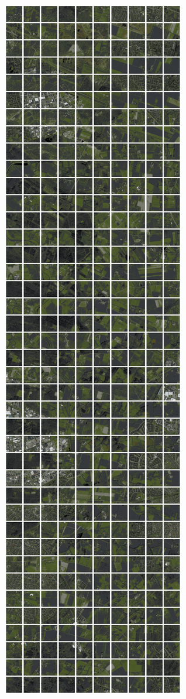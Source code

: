 <html>
<div>
<img src="https://github.com/HakkaTjakka/NL_TILE_MAP/blob/main/18/640/-1046/r.6400.-10460.png" height="44" width="44">
<img src="https://github.com/HakkaTjakka/NL_TILE_MAP/blob/main/18/640/-1046/r.6401.-10460.png" height="44" width="44">
<img src="https://github.com/HakkaTjakka/NL_TILE_MAP/blob/main/18/640/-1046/r.6402.-10460.png" height="44" width="44">
<img src="https://github.com/HakkaTjakka/NL_TILE_MAP/blob/main/18/640/-1046/r.6403.-10460.png" height="44" width="44">
<img src="https://github.com/HakkaTjakka/NL_TILE_MAP/blob/main/18/640/-1046/r.6404.-10460.png" height="44" width="44">
<img src="https://github.com/HakkaTjakka/NL_TILE_MAP/blob/main/18/640/-1046/r.6405.-10460.png" height="44" width="44">
<img src="https://github.com/HakkaTjakka/NL_TILE_MAP/blob/main/18/640/-1046/r.6406.-10460.png" height="44" width="44">
<img src="https://github.com/HakkaTjakka/NL_TILE_MAP/blob/main/18/640/-1046/r.6407.-10460.png" height="44" width="44">
<img src="https://github.com/HakkaTjakka/NL_TILE_MAP/blob/main/18/640/-1046/r.6408.-10460.png" height="44" width="44">
<img src="https://github.com/HakkaTjakka/NL_TILE_MAP/blob/main/18/640/-1046/r.6409.-10460.png" height="44" width="44">
<img src="https://github.com/HakkaTjakka/NL_TILE_MAP/blob/main/18/641/-1046/r.6410.-10460.png" height="44" width="44">
<img src="https://github.com/HakkaTjakka/NL_TILE_MAP/blob/main/18/641/-1046/r.6411.-10460.png" height="44" width="44">
<img src="https://github.com/HakkaTjakka/NL_TILE_MAP/blob/main/18/641/-1046/r.6412.-10460.png" height="44" width="44">
<img src="https://github.com/HakkaTjakka/NL_TILE_MAP/blob/main/18/641/-1046/r.6413.-10460.png" height="44" width="44">
<img src="https://github.com/HakkaTjakka/NL_TILE_MAP/blob/main/18/641/-1046/r.6414.-10460.png" height="44" width="44">
<img src="https://github.com/HakkaTjakka/NL_TILE_MAP/blob/main/18/641/-1046/r.6415.-10460.png" height="44" width="44">
<img src="https://github.com/HakkaTjakka/NL_TILE_MAP/blob/main/18/641/-1046/r.6416.-10460.png" height="44" width="44">
<img src="https://github.com/HakkaTjakka/NL_TILE_MAP/blob/main/18/641/-1046/r.6417.-10460.png" height="44" width="44">
<img src="https://github.com/HakkaTjakka/NL_TILE_MAP/blob/main/18/641/-1046/r.6418.-10460.png" height="44" width="44">
<img src="https://github.com/HakkaTjakka/NL_TILE_MAP/blob/main/18/641/-1046/r.6419.-10460.png" height="44" width="44">
<br>
<img src="https://github.com/HakkaTjakka/NL_TILE_MAP/blob/main/18/640/-1046/r.6400.-10459.png" height="44" width="44">
<img src="https://github.com/HakkaTjakka/NL_TILE_MAP/blob/main/18/640/-1046/r.6401.-10459.png" height="44" width="44">
<img src="https://github.com/HakkaTjakka/NL_TILE_MAP/blob/main/18/640/-1046/r.6402.-10459.png" height="44" width="44">
<img src="https://github.com/HakkaTjakka/NL_TILE_MAP/blob/main/18/640/-1046/r.6403.-10459.png" height="44" width="44">
<img src="https://github.com/HakkaTjakka/NL_TILE_MAP/blob/main/18/640/-1046/r.6404.-10459.png" height="44" width="44">
<img src="https://github.com/HakkaTjakka/NL_TILE_MAP/blob/main/18/640/-1046/r.6405.-10459.png" height="44" width="44">
<img src="https://github.com/HakkaTjakka/NL_TILE_MAP/blob/main/18/640/-1046/r.6406.-10459.png" height="44" width="44">
<img src="https://github.com/HakkaTjakka/NL_TILE_MAP/blob/main/18/640/-1046/r.6407.-10459.png" height="44" width="44">
<img src="https://github.com/HakkaTjakka/NL_TILE_MAP/blob/main/18/640/-1046/r.6408.-10459.png" height="44" width="44">
<img src="https://github.com/HakkaTjakka/NL_TILE_MAP/blob/main/18/640/-1046/r.6409.-10459.png" height="44" width="44">
<img src="https://github.com/HakkaTjakka/NL_TILE_MAP/blob/main/18/641/-1046/r.6410.-10459.png" height="44" width="44">
<img src="https://github.com/HakkaTjakka/NL_TILE_MAP/blob/main/18/641/-1046/r.6411.-10459.png" height="44" width="44">
<img src="https://github.com/HakkaTjakka/NL_TILE_MAP/blob/main/18/641/-1046/r.6412.-10459.png" height="44" width="44">
<img src="https://github.com/HakkaTjakka/NL_TILE_MAP/blob/main/18/641/-1046/r.6413.-10459.png" height="44" width="44">
<img src="https://github.com/HakkaTjakka/NL_TILE_MAP/blob/main/18/641/-1046/r.6414.-10459.png" height="44" width="44">
<img src="https://github.com/HakkaTjakka/NL_TILE_MAP/blob/main/18/641/-1046/r.6415.-10459.png" height="44" width="44">
<img src="https://github.com/HakkaTjakka/NL_TILE_MAP/blob/main/18/641/-1046/r.6416.-10459.png" height="44" width="44">
<img src="https://github.com/HakkaTjakka/NL_TILE_MAP/blob/main/18/641/-1046/r.6417.-10459.png" height="44" width="44">
<img src="https://github.com/HakkaTjakka/NL_TILE_MAP/blob/main/18/641/-1046/r.6418.-10459.png" height="44" width="44">
<img src="https://github.com/HakkaTjakka/NL_TILE_MAP/blob/main/18/641/-1046/r.6419.-10459.png" height="44" width="44">
<br>
<img src="https://github.com/HakkaTjakka/NL_TILE_MAP/blob/main/18/640/-1046/r.6400.-10458.png" height="44" width="44">
<img src="https://github.com/HakkaTjakka/NL_TILE_MAP/blob/main/18/640/-1046/r.6401.-10458.png" height="44" width="44">
<img src="https://github.com/HakkaTjakka/NL_TILE_MAP/blob/main/18/640/-1046/r.6402.-10458.png" height="44" width="44">
<img src="https://github.com/HakkaTjakka/NL_TILE_MAP/blob/main/18/640/-1046/r.6403.-10458.png" height="44" width="44">
<img src="https://github.com/HakkaTjakka/NL_TILE_MAP/blob/main/18/640/-1046/r.6404.-10458.png" height="44" width="44">
<img src="https://github.com/HakkaTjakka/NL_TILE_MAP/blob/main/18/640/-1046/r.6405.-10458.png" height="44" width="44">
<img src="https://github.com/HakkaTjakka/NL_TILE_MAP/blob/main/18/640/-1046/r.6406.-10458.png" height="44" width="44">
<img src="https://github.com/HakkaTjakka/NL_TILE_MAP/blob/main/18/640/-1046/r.6407.-10458.png" height="44" width="44">
<img src="https://github.com/HakkaTjakka/NL_TILE_MAP/blob/main/18/640/-1046/r.6408.-10458.png" height="44" width="44">
<img src="https://github.com/HakkaTjakka/NL_TILE_MAP/blob/main/18/640/-1046/r.6409.-10458.png" height="44" width="44">
<img src="https://github.com/HakkaTjakka/NL_TILE_MAP/blob/main/18/641/-1046/r.6410.-10458.png" height="44" width="44">
<img src="https://github.com/HakkaTjakka/NL_TILE_MAP/blob/main/18/641/-1046/r.6411.-10458.png" height="44" width="44">
<img src="https://github.com/HakkaTjakka/NL_TILE_MAP/blob/main/18/641/-1046/r.6412.-10458.png" height="44" width="44">
<img src="https://github.com/HakkaTjakka/NL_TILE_MAP/blob/main/18/641/-1046/r.6413.-10458.png" height="44" width="44">
<img src="https://github.com/HakkaTjakka/NL_TILE_MAP/blob/main/18/641/-1046/r.6414.-10458.png" height="44" width="44">
<img src="https://github.com/HakkaTjakka/NL_TILE_MAP/blob/main/18/641/-1046/r.6415.-10458.png" height="44" width="44">
<img src="https://github.com/HakkaTjakka/NL_TILE_MAP/blob/main/18/641/-1046/r.6416.-10458.png" height="44" width="44">
<img src="https://github.com/HakkaTjakka/NL_TILE_MAP/blob/main/18/641/-1046/r.6417.-10458.png" height="44" width="44">
<img src="https://github.com/HakkaTjakka/NL_TILE_MAP/blob/main/18/641/-1046/r.6418.-10458.png" height="44" width="44">
<img src="https://github.com/HakkaTjakka/NL_TILE_MAP/blob/main/18/641/-1046/r.6419.-10458.png" height="44" width="44">
<br>
<img src="https://github.com/HakkaTjakka/NL_TILE_MAP/blob/main/18/640/-1046/r.6400.-10457.png" height="44" width="44">
<img src="https://github.com/HakkaTjakka/NL_TILE_MAP/blob/main/18/640/-1046/r.6401.-10457.png" height="44" width="44">
<img src="https://github.com/HakkaTjakka/NL_TILE_MAP/blob/main/18/640/-1046/r.6402.-10457.png" height="44" width="44">
<img src="https://github.com/HakkaTjakka/NL_TILE_MAP/blob/main/18/640/-1046/r.6403.-10457.png" height="44" width="44">
<img src="https://github.com/HakkaTjakka/NL_TILE_MAP/blob/main/18/640/-1046/r.6404.-10457.png" height="44" width="44">
<img src="https://github.com/HakkaTjakka/NL_TILE_MAP/blob/main/18/640/-1046/r.6405.-10457.png" height="44" width="44">
<img src="https://github.com/HakkaTjakka/NL_TILE_MAP/blob/main/18/640/-1046/r.6406.-10457.png" height="44" width="44">
<img src="https://github.com/HakkaTjakka/NL_TILE_MAP/blob/main/18/640/-1046/r.6407.-10457.png" height="44" width="44">
<img src="https://github.com/HakkaTjakka/NL_TILE_MAP/blob/main/18/640/-1046/r.6408.-10457.png" height="44" width="44">
<img src="https://github.com/HakkaTjakka/NL_TILE_MAP/blob/main/18/640/-1046/r.6409.-10457.png" height="44" width="44">
<img src="https://github.com/HakkaTjakka/NL_TILE_MAP/blob/main/18/641/-1046/r.6410.-10457.png" height="44" width="44">
<img src="https://github.com/HakkaTjakka/NL_TILE_MAP/blob/main/18/641/-1046/r.6411.-10457.png" height="44" width="44">
<img src="https://github.com/HakkaTjakka/NL_TILE_MAP/blob/main/18/641/-1046/r.6412.-10457.png" height="44" width="44">
<img src="https://github.com/HakkaTjakka/NL_TILE_MAP/blob/main/18/641/-1046/r.6413.-10457.png" height="44" width="44">
<img src="https://github.com/HakkaTjakka/NL_TILE_MAP/blob/main/18/641/-1046/r.6414.-10457.png" height="44" width="44">
<img src="https://github.com/HakkaTjakka/NL_TILE_MAP/blob/main/18/641/-1046/r.6415.-10457.png" height="44" width="44">
<img src="https://github.com/HakkaTjakka/NL_TILE_MAP/blob/main/18/641/-1046/r.6416.-10457.png" height="44" width="44">
<img src="https://github.com/HakkaTjakka/NL_TILE_MAP/blob/main/18/641/-1046/r.6417.-10457.png" height="44" width="44">
<img src="https://github.com/HakkaTjakka/NL_TILE_MAP/blob/main/18/641/-1046/r.6418.-10457.png" height="44" width="44">
<img src="https://github.com/HakkaTjakka/NL_TILE_MAP/blob/main/18/641/-1046/r.6419.-10457.png" height="44" width="44">
<br>
<img src="https://github.com/HakkaTjakka/NL_TILE_MAP/blob/main/18/640/-1046/r.6400.-10456.png" height="44" width="44">
<img src="https://github.com/HakkaTjakka/NL_TILE_MAP/blob/main/18/640/-1046/r.6401.-10456.png" height="44" width="44">
<img src="https://github.com/HakkaTjakka/NL_TILE_MAP/blob/main/18/640/-1046/r.6402.-10456.png" height="44" width="44">
<img src="https://github.com/HakkaTjakka/NL_TILE_MAP/blob/main/18/640/-1046/r.6403.-10456.png" height="44" width="44">
<img src="https://github.com/HakkaTjakka/NL_TILE_MAP/blob/main/18/640/-1046/r.6404.-10456.png" height="44" width="44">
<img src="https://github.com/HakkaTjakka/NL_TILE_MAP/blob/main/18/640/-1046/r.6405.-10456.png" height="44" width="44">
<img src="https://github.com/HakkaTjakka/NL_TILE_MAP/blob/main/18/640/-1046/r.6406.-10456.png" height="44" width="44">
<img src="https://github.com/HakkaTjakka/NL_TILE_MAP/blob/main/18/640/-1046/r.6407.-10456.png" height="44" width="44">
<img src="https://github.com/HakkaTjakka/NL_TILE_MAP/blob/main/18/640/-1046/r.6408.-10456.png" height="44" width="44">
<img src="https://github.com/HakkaTjakka/NL_TILE_MAP/blob/main/18/640/-1046/r.6409.-10456.png" height="44" width="44">
<img src="https://github.com/HakkaTjakka/NL_TILE_MAP/blob/main/18/641/-1046/r.6410.-10456.png" height="44" width="44">
<img src="https://github.com/HakkaTjakka/NL_TILE_MAP/blob/main/18/641/-1046/r.6411.-10456.png" height="44" width="44">
<img src="https://github.com/HakkaTjakka/NL_TILE_MAP/blob/main/18/641/-1046/r.6412.-10456.png" height="44" width="44">
<img src="https://github.com/HakkaTjakka/NL_TILE_MAP/blob/main/18/641/-1046/r.6413.-10456.png" height="44" width="44">
<img src="https://github.com/HakkaTjakka/NL_TILE_MAP/blob/main/18/641/-1046/r.6414.-10456.png" height="44" width="44">
<img src="https://github.com/HakkaTjakka/NL_TILE_MAP/blob/main/18/641/-1046/r.6415.-10456.png" height="44" width="44">
<img src="https://github.com/HakkaTjakka/NL_TILE_MAP/blob/main/18/641/-1046/r.6416.-10456.png" height="44" width="44">
<img src="https://github.com/HakkaTjakka/NL_TILE_MAP/blob/main/18/641/-1046/r.6417.-10456.png" height="44" width="44">
<img src="https://github.com/HakkaTjakka/NL_TILE_MAP/blob/main/18/641/-1046/r.6418.-10456.png" height="44" width="44">
<img src="https://github.com/HakkaTjakka/NL_TILE_MAP/blob/main/18/641/-1046/r.6419.-10456.png" height="44" width="44">
<br>
<img src="https://github.com/HakkaTjakka/NL_TILE_MAP/blob/main/18/640/-1046/r.6400.-10455.png" height="44" width="44">
<img src="https://github.com/HakkaTjakka/NL_TILE_MAP/blob/main/18/640/-1046/r.6401.-10455.png" height="44" width="44">
<img src="https://github.com/HakkaTjakka/NL_TILE_MAP/blob/main/18/640/-1046/r.6402.-10455.png" height="44" width="44">
<img src="https://github.com/HakkaTjakka/NL_TILE_MAP/blob/main/18/640/-1046/r.6403.-10455.png" height="44" width="44">
<img src="https://github.com/HakkaTjakka/NL_TILE_MAP/blob/main/18/640/-1046/r.6404.-10455.png" height="44" width="44">
<img src="https://github.com/HakkaTjakka/NL_TILE_MAP/blob/main/18/640/-1046/r.6405.-10455.png" height="44" width="44">
<img src="https://github.com/HakkaTjakka/NL_TILE_MAP/blob/main/18/640/-1046/r.6406.-10455.png" height="44" width="44">
<img src="https://github.com/HakkaTjakka/NL_TILE_MAP/blob/main/18/640/-1046/r.6407.-10455.png" height="44" width="44">
<img src="https://github.com/HakkaTjakka/NL_TILE_MAP/blob/main/18/640/-1046/r.6408.-10455.png" height="44" width="44">
<img src="https://github.com/HakkaTjakka/NL_TILE_MAP/blob/main/18/640/-1046/r.6409.-10455.png" height="44" width="44">
<img src="https://github.com/HakkaTjakka/NL_TILE_MAP/blob/main/18/641/-1046/r.6410.-10455.png" height="44" width="44">
<img src="https://github.com/HakkaTjakka/NL_TILE_MAP/blob/main/18/641/-1046/r.6411.-10455.png" height="44" width="44">
<img src="https://github.com/HakkaTjakka/NL_TILE_MAP/blob/main/18/641/-1046/r.6412.-10455.png" height="44" width="44">
<img src="https://github.com/HakkaTjakka/NL_TILE_MAP/blob/main/18/641/-1046/r.6413.-10455.png" height="44" width="44">
<img src="https://github.com/HakkaTjakka/NL_TILE_MAP/blob/main/18/641/-1046/r.6414.-10455.png" height="44" width="44">
<img src="https://github.com/HakkaTjakka/NL_TILE_MAP/blob/main/18/641/-1046/r.6415.-10455.png" height="44" width="44">
<img src="https://github.com/HakkaTjakka/NL_TILE_MAP/blob/main/18/641/-1046/r.6416.-10455.png" height="44" width="44">
<img src="https://github.com/HakkaTjakka/NL_TILE_MAP/blob/main/18/641/-1046/r.6417.-10455.png" height="44" width="44">
<img src="https://github.com/HakkaTjakka/NL_TILE_MAP/blob/main/18/641/-1046/r.6418.-10455.png" height="44" width="44">
<img src="https://github.com/HakkaTjakka/NL_TILE_MAP/blob/main/18/641/-1046/r.6419.-10455.png" height="44" width="44">
<br>
<img src="https://github.com/HakkaTjakka/NL_TILE_MAP/blob/main/18/640/-1046/r.6400.-10454.png" height="44" width="44">
<img src="https://github.com/HakkaTjakka/NL_TILE_MAP/blob/main/18/640/-1046/r.6401.-10454.png" height="44" width="44">
<img src="https://github.com/HakkaTjakka/NL_TILE_MAP/blob/main/18/640/-1046/r.6402.-10454.png" height="44" width="44">
<img src="https://github.com/HakkaTjakka/NL_TILE_MAP/blob/main/18/640/-1046/r.6403.-10454.png" height="44" width="44">
<img src="https://github.com/HakkaTjakka/NL_TILE_MAP/blob/main/18/640/-1046/r.6404.-10454.png" height="44" width="44">
<img src="https://github.com/HakkaTjakka/NL_TILE_MAP/blob/main/18/640/-1046/r.6405.-10454.png" height="44" width="44">
<img src="https://github.com/HakkaTjakka/NL_TILE_MAP/blob/main/18/640/-1046/r.6406.-10454.png" height="44" width="44">
<img src="https://github.com/HakkaTjakka/NL_TILE_MAP/blob/main/18/640/-1046/r.6407.-10454.png" height="44" width="44">
<img src="https://github.com/HakkaTjakka/NL_TILE_MAP/blob/main/18/640/-1046/r.6408.-10454.png" height="44" width="44">
<img src="https://github.com/HakkaTjakka/NL_TILE_MAP/blob/main/18/640/-1046/r.6409.-10454.png" height="44" width="44">
<img src="https://github.com/HakkaTjakka/NL_TILE_MAP/blob/main/18/641/-1046/r.6410.-10454.png" height="44" width="44">
<img src="https://github.com/HakkaTjakka/NL_TILE_MAP/blob/main/18/641/-1046/r.6411.-10454.png" height="44" width="44">
<img src="https://github.com/HakkaTjakka/NL_TILE_MAP/blob/main/18/641/-1046/r.6412.-10454.png" height="44" width="44">
<img src="https://github.com/HakkaTjakka/NL_TILE_MAP/blob/main/18/641/-1046/r.6413.-10454.png" height="44" width="44">
<img src="https://github.com/HakkaTjakka/NL_TILE_MAP/blob/main/18/641/-1046/r.6414.-10454.png" height="44" width="44">
<img src="https://github.com/HakkaTjakka/NL_TILE_MAP/blob/main/18/641/-1046/r.6415.-10454.png" height="44" width="44">
<img src="https://github.com/HakkaTjakka/NL_TILE_MAP/blob/main/18/641/-1046/r.6416.-10454.png" height="44" width="44">
<img src="https://github.com/HakkaTjakka/NL_TILE_MAP/blob/main/18/641/-1046/r.6417.-10454.png" height="44" width="44">
<img src="https://github.com/HakkaTjakka/NL_TILE_MAP/blob/main/18/641/-1046/r.6418.-10454.png" height="44" width="44">
<img src="https://github.com/HakkaTjakka/NL_TILE_MAP/blob/main/18/641/-1046/r.6419.-10454.png" height="44" width="44">
<br>
<img src="https://github.com/HakkaTjakka/NL_TILE_MAP/blob/main/18/640/-1046/r.6400.-10453.png" height="44" width="44">
<img src="https://github.com/HakkaTjakka/NL_TILE_MAP/blob/main/18/640/-1046/r.6401.-10453.png" height="44" width="44">
<img src="https://github.com/HakkaTjakka/NL_TILE_MAP/blob/main/18/640/-1046/r.6402.-10453.png" height="44" width="44">
<img src="https://github.com/HakkaTjakka/NL_TILE_MAP/blob/main/18/640/-1046/r.6403.-10453.png" height="44" width="44">
<img src="https://github.com/HakkaTjakka/NL_TILE_MAP/blob/main/18/640/-1046/r.6404.-10453.png" height="44" width="44">
<img src="https://github.com/HakkaTjakka/NL_TILE_MAP/blob/main/18/640/-1046/r.6405.-10453.png" height="44" width="44">
<img src="https://github.com/HakkaTjakka/NL_TILE_MAP/blob/main/18/640/-1046/r.6406.-10453.png" height="44" width="44">
<img src="https://github.com/HakkaTjakka/NL_TILE_MAP/blob/main/18/640/-1046/r.6407.-10453.png" height="44" width="44">
<img src="https://github.com/HakkaTjakka/NL_TILE_MAP/blob/main/18/640/-1046/r.6408.-10453.png" height="44" width="44">
<img src="https://github.com/HakkaTjakka/NL_TILE_MAP/blob/main/18/640/-1046/r.6409.-10453.png" height="44" width="44">
<img src="https://github.com/HakkaTjakka/NL_TILE_MAP/blob/main/18/641/-1046/r.6410.-10453.png" height="44" width="44">
<img src="https://github.com/HakkaTjakka/NL_TILE_MAP/blob/main/18/641/-1046/r.6411.-10453.png" height="44" width="44">
<img src="https://github.com/HakkaTjakka/NL_TILE_MAP/blob/main/18/641/-1046/r.6412.-10453.png" height="44" width="44">
<img src="https://github.com/HakkaTjakka/NL_TILE_MAP/blob/main/18/641/-1046/r.6413.-10453.png" height="44" width="44">
<img src="https://github.com/HakkaTjakka/NL_TILE_MAP/blob/main/18/641/-1046/r.6414.-10453.png" height="44" width="44">
<img src="https://github.com/HakkaTjakka/NL_TILE_MAP/blob/main/18/641/-1046/r.6415.-10453.png" height="44" width="44">
<img src="https://github.com/HakkaTjakka/NL_TILE_MAP/blob/main/18/641/-1046/r.6416.-10453.png" height="44" width="44">
<img src="https://github.com/HakkaTjakka/NL_TILE_MAP/blob/main/18/641/-1046/r.6417.-10453.png" height="44" width="44">
<img src="https://github.com/HakkaTjakka/NL_TILE_MAP/blob/main/18/641/-1046/r.6418.-10453.png" height="44" width="44">
<img src="https://github.com/HakkaTjakka/NL_TILE_MAP/blob/main/18/641/-1046/r.6419.-10453.png" height="44" width="44">
<br>
<img src="https://github.com/HakkaTjakka/NL_TILE_MAP/blob/main/18/640/-1046/r.6400.-10452.png" height="44" width="44">
<img src="https://github.com/HakkaTjakka/NL_TILE_MAP/blob/main/18/640/-1046/r.6401.-10452.png" height="44" width="44">
<img src="https://github.com/HakkaTjakka/NL_TILE_MAP/blob/main/18/640/-1046/r.6402.-10452.png" height="44" width="44">
<img src="https://github.com/HakkaTjakka/NL_TILE_MAP/blob/main/18/640/-1046/r.6403.-10452.png" height="44" width="44">
<img src="https://github.com/HakkaTjakka/NL_TILE_MAP/blob/main/18/640/-1046/r.6404.-10452.png" height="44" width="44">
<img src="https://github.com/HakkaTjakka/NL_TILE_MAP/blob/main/18/640/-1046/r.6405.-10452.png" height="44" width="44">
<img src="https://github.com/HakkaTjakka/NL_TILE_MAP/blob/main/18/640/-1046/r.6406.-10452.png" height="44" width="44">
<img src="https://github.com/HakkaTjakka/NL_TILE_MAP/blob/main/18/640/-1046/r.6407.-10452.png" height="44" width="44">
<img src="https://github.com/HakkaTjakka/NL_TILE_MAP/blob/main/18/640/-1046/r.6408.-10452.png" height="44" width="44">
<img src="https://github.com/HakkaTjakka/NL_TILE_MAP/blob/main/18/640/-1046/r.6409.-10452.png" height="44" width="44">
<img src="https://github.com/HakkaTjakka/NL_TILE_MAP/blob/main/18/641/-1046/r.6410.-10452.png" height="44" width="44">
<img src="https://github.com/HakkaTjakka/NL_TILE_MAP/blob/main/18/641/-1046/r.6411.-10452.png" height="44" width="44">
<img src="https://github.com/HakkaTjakka/NL_TILE_MAP/blob/main/18/641/-1046/r.6412.-10452.png" height="44" width="44">
<img src="https://github.com/HakkaTjakka/NL_TILE_MAP/blob/main/18/641/-1046/r.6413.-10452.png" height="44" width="44">
<img src="https://github.com/HakkaTjakka/NL_TILE_MAP/blob/main/18/641/-1046/r.6414.-10452.png" height="44" width="44">
<img src="https://github.com/HakkaTjakka/NL_TILE_MAP/blob/main/18/641/-1046/r.6415.-10452.png" height="44" width="44">
<img src="https://github.com/HakkaTjakka/NL_TILE_MAP/blob/main/18/641/-1046/r.6416.-10452.png" height="44" width="44">
<img src="https://github.com/HakkaTjakka/NL_TILE_MAP/blob/main/18/641/-1046/r.6417.-10452.png" height="44" width="44">
<img src="https://github.com/HakkaTjakka/NL_TILE_MAP/blob/main/18/641/-1046/r.6418.-10452.png" height="44" width="44">
<img src="https://github.com/HakkaTjakka/NL_TILE_MAP/blob/main/18/641/-1046/r.6419.-10452.png" height="44" width="44">
<br>
<img src="https://github.com/HakkaTjakka/NL_TILE_MAP/blob/main/18/640/-1046/r.6400.-10451.png" height="44" width="44">
<img src="https://github.com/HakkaTjakka/NL_TILE_MAP/blob/main/18/640/-1046/r.6401.-10451.png" height="44" width="44">
<img src="https://github.com/HakkaTjakka/NL_TILE_MAP/blob/main/18/640/-1046/r.6402.-10451.png" height="44" width="44">
<img src="https://github.com/HakkaTjakka/NL_TILE_MAP/blob/main/18/640/-1046/r.6403.-10451.png" height="44" width="44">
<img src="https://github.com/HakkaTjakka/NL_TILE_MAP/blob/main/18/640/-1046/r.6404.-10451.png" height="44" width="44">
<img src="https://github.com/HakkaTjakka/NL_TILE_MAP/blob/main/18/640/-1046/r.6405.-10451.png" height="44" width="44">
<img src="https://github.com/HakkaTjakka/NL_TILE_MAP/blob/main/18/640/-1046/r.6406.-10451.png" height="44" width="44">
<img src="https://github.com/HakkaTjakka/NL_TILE_MAP/blob/main/18/640/-1046/r.6407.-10451.png" height="44" width="44">
<img src="https://github.com/HakkaTjakka/NL_TILE_MAP/blob/main/18/640/-1046/r.6408.-10451.png" height="44" width="44">
<img src="https://github.com/HakkaTjakka/NL_TILE_MAP/blob/main/18/640/-1046/r.6409.-10451.png" height="44" width="44">
<img src="https://github.com/HakkaTjakka/NL_TILE_MAP/blob/main/18/641/-1046/r.6410.-10451.png" height="44" width="44">
<img src="https://github.com/HakkaTjakka/NL_TILE_MAP/blob/main/18/641/-1046/r.6411.-10451.png" height="44" width="44">
<img src="https://github.com/HakkaTjakka/NL_TILE_MAP/blob/main/18/641/-1046/r.6412.-10451.png" height="44" width="44">
<img src="https://github.com/HakkaTjakka/NL_TILE_MAP/blob/main/18/641/-1046/r.6413.-10451.png" height="44" width="44">
<img src="https://github.com/HakkaTjakka/NL_TILE_MAP/blob/main/18/641/-1046/r.6414.-10451.png" height="44" width="44">
<img src="https://github.com/HakkaTjakka/NL_TILE_MAP/blob/main/18/641/-1046/r.6415.-10451.png" height="44" width="44">
<img src="https://github.com/HakkaTjakka/NL_TILE_MAP/blob/main/18/641/-1046/r.6416.-10451.png" height="44" width="44">
<img src="https://github.com/HakkaTjakka/NL_TILE_MAP/blob/main/18/641/-1046/r.6417.-10451.png" height="44" width="44">
<img src="https://github.com/HakkaTjakka/NL_TILE_MAP/blob/main/18/641/-1046/r.6418.-10451.png" height="44" width="44">
<img src="https://github.com/HakkaTjakka/NL_TILE_MAP/blob/main/18/641/-1046/r.6419.-10451.png" height="44" width="44">
<br>
<img src="https://github.com/HakkaTjakka/NL_TILE_MAP/blob/main/18/640/-1045/r.6400.-10450.png" height="44" width="44">
<img src="https://github.com/HakkaTjakka/NL_TILE_MAP/blob/main/18/640/-1045/r.6401.-10450.png" height="44" width="44">
<img src="https://github.com/HakkaTjakka/NL_TILE_MAP/blob/main/18/640/-1045/r.6402.-10450.png" height="44" width="44">
<img src="https://github.com/HakkaTjakka/NL_TILE_MAP/blob/main/18/640/-1045/r.6403.-10450.png" height="44" width="44">
<img src="https://github.com/HakkaTjakka/NL_TILE_MAP/blob/main/18/640/-1045/r.6404.-10450.png" height="44" width="44">
<img src="https://github.com/HakkaTjakka/NL_TILE_MAP/blob/main/18/640/-1045/r.6405.-10450.png" height="44" width="44">
<img src="https://github.com/HakkaTjakka/NL_TILE_MAP/blob/main/18/640/-1045/r.6406.-10450.png" height="44" width="44">
<img src="https://github.com/HakkaTjakka/NL_TILE_MAP/blob/main/18/640/-1045/r.6407.-10450.png" height="44" width="44">
<img src="https://github.com/HakkaTjakka/NL_TILE_MAP/blob/main/18/640/-1045/r.6408.-10450.png" height="44" width="44">
<img src="https://github.com/HakkaTjakka/NL_TILE_MAP/blob/main/18/640/-1045/r.6409.-10450.png" height="44" width="44">
<img src="https://github.com/HakkaTjakka/NL_TILE_MAP/blob/main/18/641/-1045/r.6410.-10450.png" height="44" width="44">
<img src="https://github.com/HakkaTjakka/NL_TILE_MAP/blob/main/18/641/-1045/r.6411.-10450.png" height="44" width="44">
<img src="https://github.com/HakkaTjakka/NL_TILE_MAP/blob/main/18/641/-1045/r.6412.-10450.png" height="44" width="44">
<img src="https://github.com/HakkaTjakka/NL_TILE_MAP/blob/main/18/641/-1045/r.6413.-10450.png" height="44" width="44">
<img src="https://github.com/HakkaTjakka/NL_TILE_MAP/blob/main/18/641/-1045/r.6414.-10450.png" height="44" width="44">
<img src="https://github.com/HakkaTjakka/NL_TILE_MAP/blob/main/18/641/-1045/r.6415.-10450.png" height="44" width="44">
<img src="https://github.com/HakkaTjakka/NL_TILE_MAP/blob/main/18/641/-1045/r.6416.-10450.png" height="44" width="44">
<img src="https://github.com/HakkaTjakka/NL_TILE_MAP/blob/main/18/641/-1045/r.6417.-10450.png" height="44" width="44">
<img src="https://github.com/HakkaTjakka/NL_TILE_MAP/blob/main/18/641/-1045/r.6418.-10450.png" height="44" width="44">
<img src="https://github.com/HakkaTjakka/NL_TILE_MAP/blob/main/18/641/-1045/r.6419.-10450.png" height="44" width="44">
<br>
<img src="https://github.com/HakkaTjakka/NL_TILE_MAP/blob/main/18/640/-1045/r.6400.-10449.png" height="44" width="44">
<img src="https://github.com/HakkaTjakka/NL_TILE_MAP/blob/main/18/640/-1045/r.6401.-10449.png" height="44" width="44">
<img src="https://github.com/HakkaTjakka/NL_TILE_MAP/blob/main/18/640/-1045/r.6402.-10449.png" height="44" width="44">
<img src="https://github.com/HakkaTjakka/NL_TILE_MAP/blob/main/18/640/-1045/r.6403.-10449.png" height="44" width="44">
<img src="https://github.com/HakkaTjakka/NL_TILE_MAP/blob/main/18/640/-1045/r.6404.-10449.png" height="44" width="44">
<img src="https://github.com/HakkaTjakka/NL_TILE_MAP/blob/main/18/640/-1045/r.6405.-10449.png" height="44" width="44">
<img src="https://github.com/HakkaTjakka/NL_TILE_MAP/blob/main/18/640/-1045/r.6406.-10449.png" height="44" width="44">
<img src="https://github.com/HakkaTjakka/NL_TILE_MAP/blob/main/18/640/-1045/r.6407.-10449.png" height="44" width="44">
<img src="https://github.com/HakkaTjakka/NL_TILE_MAP/blob/main/18/640/-1045/r.6408.-10449.png" height="44" width="44">
<img src="https://github.com/HakkaTjakka/NL_TILE_MAP/blob/main/18/640/-1045/r.6409.-10449.png" height="44" width="44">
<img src="https://github.com/HakkaTjakka/NL_TILE_MAP/blob/main/18/641/-1045/r.6410.-10449.png" height="44" width="44">
<img src="https://github.com/HakkaTjakka/NL_TILE_MAP/blob/main/18/641/-1045/r.6411.-10449.png" height="44" width="44">
<img src="https://github.com/HakkaTjakka/NL_TILE_MAP/blob/main/18/641/-1045/r.6412.-10449.png" height="44" width="44">
<img src="https://github.com/HakkaTjakka/NL_TILE_MAP/blob/main/18/641/-1045/r.6413.-10449.png" height="44" width="44">
<img src="https://github.com/HakkaTjakka/NL_TILE_MAP/blob/main/18/641/-1045/r.6414.-10449.png" height="44" width="44">
<img src="https://github.com/HakkaTjakka/NL_TILE_MAP/blob/main/18/641/-1045/r.6415.-10449.png" height="44" width="44">
<img src="https://github.com/HakkaTjakka/NL_TILE_MAP/blob/main/18/641/-1045/r.6416.-10449.png" height="44" width="44">
<img src="https://github.com/HakkaTjakka/NL_TILE_MAP/blob/main/18/641/-1045/r.6417.-10449.png" height="44" width="44">
<img src="https://github.com/HakkaTjakka/NL_TILE_MAP/blob/main/18/641/-1045/r.6418.-10449.png" height="44" width="44">
<img src="https://github.com/HakkaTjakka/NL_TILE_MAP/blob/main/18/641/-1045/r.6419.-10449.png" height="44" width="44">
<br>
<img src="https://github.com/HakkaTjakka/NL_TILE_MAP/blob/main/18/640/-1045/r.6400.-10448.png" height="44" width="44">
<img src="https://github.com/HakkaTjakka/NL_TILE_MAP/blob/main/18/640/-1045/r.6401.-10448.png" height="44" width="44">
<img src="https://github.com/HakkaTjakka/NL_TILE_MAP/blob/main/18/640/-1045/r.6402.-10448.png" height="44" width="44">
<img src="https://github.com/HakkaTjakka/NL_TILE_MAP/blob/main/18/640/-1045/r.6403.-10448.png" height="44" width="44">
<img src="https://github.com/HakkaTjakka/NL_TILE_MAP/blob/main/18/640/-1045/r.6404.-10448.png" height="44" width="44">
<img src="https://github.com/HakkaTjakka/NL_TILE_MAP/blob/main/18/640/-1045/r.6405.-10448.png" height="44" width="44">
<img src="https://github.com/HakkaTjakka/NL_TILE_MAP/blob/main/18/640/-1045/r.6406.-10448.png" height="44" width="44">
<img src="https://github.com/HakkaTjakka/NL_TILE_MAP/blob/main/18/640/-1045/r.6407.-10448.png" height="44" width="44">
<img src="https://github.com/HakkaTjakka/NL_TILE_MAP/blob/main/18/640/-1045/r.6408.-10448.png" height="44" width="44">
<img src="https://github.com/HakkaTjakka/NL_TILE_MAP/blob/main/18/640/-1045/r.6409.-10448.png" height="44" width="44">
<img src="https://github.com/HakkaTjakka/NL_TILE_MAP/blob/main/18/641/-1045/r.6410.-10448.png" height="44" width="44">
<img src="https://github.com/HakkaTjakka/NL_TILE_MAP/blob/main/18/641/-1045/r.6411.-10448.png" height="44" width="44">
<img src="https://github.com/HakkaTjakka/NL_TILE_MAP/blob/main/18/641/-1045/r.6412.-10448.png" height="44" width="44">
<img src="https://github.com/HakkaTjakka/NL_TILE_MAP/blob/main/18/641/-1045/r.6413.-10448.png" height="44" width="44">
<img src="https://github.com/HakkaTjakka/NL_TILE_MAP/blob/main/18/641/-1045/r.6414.-10448.png" height="44" width="44">
<img src="https://github.com/HakkaTjakka/NL_TILE_MAP/blob/main/18/641/-1045/r.6415.-10448.png" height="44" width="44">
<img src="https://github.com/HakkaTjakka/NL_TILE_MAP/blob/main/18/641/-1045/r.6416.-10448.png" height="44" width="44">
<img src="https://github.com/HakkaTjakka/NL_TILE_MAP/blob/main/18/641/-1045/r.6417.-10448.png" height="44" width="44">
<img src="https://github.com/HakkaTjakka/NL_TILE_MAP/blob/main/18/641/-1045/r.6418.-10448.png" height="44" width="44">
<img src="https://github.com/HakkaTjakka/NL_TILE_MAP/blob/main/18/641/-1045/r.6419.-10448.png" height="44" width="44">
<br>
<img src="https://github.com/HakkaTjakka/NL_TILE_MAP/blob/main/18/640/-1045/r.6400.-10447.png" height="44" width="44">
<img src="https://github.com/HakkaTjakka/NL_TILE_MAP/blob/main/18/640/-1045/r.6401.-10447.png" height="44" width="44">
<img src="https://github.com/HakkaTjakka/NL_TILE_MAP/blob/main/18/640/-1045/r.6402.-10447.png" height="44" width="44">
<img src="https://github.com/HakkaTjakka/NL_TILE_MAP/blob/main/18/640/-1045/r.6403.-10447.png" height="44" width="44">
<img src="https://github.com/HakkaTjakka/NL_TILE_MAP/blob/main/18/640/-1045/r.6404.-10447.png" height="44" width="44">
<img src="https://github.com/HakkaTjakka/NL_TILE_MAP/blob/main/18/640/-1045/r.6405.-10447.png" height="44" width="44">
<img src="https://github.com/HakkaTjakka/NL_TILE_MAP/blob/main/18/640/-1045/r.6406.-10447.png" height="44" width="44">
<img src="https://github.com/HakkaTjakka/NL_TILE_MAP/blob/main/18/640/-1045/r.6407.-10447.png" height="44" width="44">
<img src="https://github.com/HakkaTjakka/NL_TILE_MAP/blob/main/18/640/-1045/r.6408.-10447.png" height="44" width="44">
<img src="https://github.com/HakkaTjakka/NL_TILE_MAP/blob/main/18/640/-1045/r.6409.-10447.png" height="44" width="44">
<img src="https://github.com/HakkaTjakka/NL_TILE_MAP/blob/main/18/641/-1045/r.6410.-10447.png" height="44" width="44">
<img src="https://github.com/HakkaTjakka/NL_TILE_MAP/blob/main/18/641/-1045/r.6411.-10447.png" height="44" width="44">
<img src="https://github.com/HakkaTjakka/NL_TILE_MAP/blob/main/18/641/-1045/r.6412.-10447.png" height="44" width="44">
<img src="https://github.com/HakkaTjakka/NL_TILE_MAP/blob/main/18/641/-1045/r.6413.-10447.png" height="44" width="44">
<img src="https://github.com/HakkaTjakka/NL_TILE_MAP/blob/main/18/641/-1045/r.6414.-10447.png" height="44" width="44">
<img src="https://github.com/HakkaTjakka/NL_TILE_MAP/blob/main/18/641/-1045/r.6415.-10447.png" height="44" width="44">
<img src="https://github.com/HakkaTjakka/NL_TILE_MAP/blob/main/18/641/-1045/r.6416.-10447.png" height="44" width="44">
<img src="https://github.com/HakkaTjakka/NL_TILE_MAP/blob/main/18/641/-1045/r.6417.-10447.png" height="44" width="44">
<img src="https://github.com/HakkaTjakka/NL_TILE_MAP/blob/main/18/641/-1045/r.6418.-10447.png" height="44" width="44">
<img src="https://github.com/HakkaTjakka/NL_TILE_MAP/blob/main/18/641/-1045/r.6419.-10447.png" height="44" width="44">
<br>
<img src="https://github.com/HakkaTjakka/NL_TILE_MAP/blob/main/18/640/-1045/r.6400.-10446.png" height="44" width="44">
<img src="https://github.com/HakkaTjakka/NL_TILE_MAP/blob/main/18/640/-1045/r.6401.-10446.png" height="44" width="44">
<img src="https://github.com/HakkaTjakka/NL_TILE_MAP/blob/main/18/640/-1045/r.6402.-10446.png" height="44" width="44">
<img src="https://github.com/HakkaTjakka/NL_TILE_MAP/blob/main/18/640/-1045/r.6403.-10446.png" height="44" width="44">
<img src="https://github.com/HakkaTjakka/NL_TILE_MAP/blob/main/18/640/-1045/r.6404.-10446.png" height="44" width="44">
<img src="https://github.com/HakkaTjakka/NL_TILE_MAP/blob/main/18/640/-1045/r.6405.-10446.png" height="44" width="44">
<img src="https://github.com/HakkaTjakka/NL_TILE_MAP/blob/main/18/640/-1045/r.6406.-10446.png" height="44" width="44">
<img src="https://github.com/HakkaTjakka/NL_TILE_MAP/blob/main/18/640/-1045/r.6407.-10446.png" height="44" width="44">
<img src="https://github.com/HakkaTjakka/NL_TILE_MAP/blob/main/18/640/-1045/r.6408.-10446.png" height="44" width="44">
<img src="https://github.com/HakkaTjakka/NL_TILE_MAP/blob/main/18/640/-1045/r.6409.-10446.png" height="44" width="44">
<img src="https://github.com/HakkaTjakka/NL_TILE_MAP/blob/main/18/641/-1045/r.6410.-10446.png" height="44" width="44">
<img src="https://github.com/HakkaTjakka/NL_TILE_MAP/blob/main/18/641/-1045/r.6411.-10446.png" height="44" width="44">
<img src="https://github.com/HakkaTjakka/NL_TILE_MAP/blob/main/18/641/-1045/r.6412.-10446.png" height="44" width="44">
<img src="https://github.com/HakkaTjakka/NL_TILE_MAP/blob/main/18/641/-1045/r.6413.-10446.png" height="44" width="44">
<img src="https://github.com/HakkaTjakka/NL_TILE_MAP/blob/main/18/641/-1045/r.6414.-10446.png" height="44" width="44">
<img src="https://github.com/HakkaTjakka/NL_TILE_MAP/blob/main/18/641/-1045/r.6415.-10446.png" height="44" width="44">
<img src="https://github.com/HakkaTjakka/NL_TILE_MAP/blob/main/18/641/-1045/r.6416.-10446.png" height="44" width="44">
<img src="https://github.com/HakkaTjakka/NL_TILE_MAP/blob/main/18/641/-1045/r.6417.-10446.png" height="44" width="44">
<img src="https://github.com/HakkaTjakka/NL_TILE_MAP/blob/main/18/641/-1045/r.6418.-10446.png" height="44" width="44">
<img src="https://github.com/HakkaTjakka/NL_TILE_MAP/blob/main/18/641/-1045/r.6419.-10446.png" height="44" width="44">
<br>
<img src="https://github.com/HakkaTjakka/NL_TILE_MAP/blob/main/18/640/-1045/r.6400.-10445.png" height="44" width="44">
<img src="https://github.com/HakkaTjakka/NL_TILE_MAP/blob/main/18/640/-1045/r.6401.-10445.png" height="44" width="44">
<img src="https://github.com/HakkaTjakka/NL_TILE_MAP/blob/main/18/640/-1045/r.6402.-10445.png" height="44" width="44">
<img src="https://github.com/HakkaTjakka/NL_TILE_MAP/blob/main/18/640/-1045/r.6403.-10445.png" height="44" width="44">
<img src="https://github.com/HakkaTjakka/NL_TILE_MAP/blob/main/18/640/-1045/r.6404.-10445.png" height="44" width="44">
<img src="https://github.com/HakkaTjakka/NL_TILE_MAP/blob/main/18/640/-1045/r.6405.-10445.png" height="44" width="44">
<img src="https://github.com/HakkaTjakka/NL_TILE_MAP/blob/main/18/640/-1045/r.6406.-10445.png" height="44" width="44">
<img src="https://github.com/HakkaTjakka/NL_TILE_MAP/blob/main/18/640/-1045/r.6407.-10445.png" height="44" width="44">
<img src="https://github.com/HakkaTjakka/NL_TILE_MAP/blob/main/18/640/-1045/r.6408.-10445.png" height="44" width="44">
<img src="https://github.com/HakkaTjakka/NL_TILE_MAP/blob/main/18/640/-1045/r.6409.-10445.png" height="44" width="44">
<img src="https://github.com/HakkaTjakka/NL_TILE_MAP/blob/main/18/641/-1045/r.6410.-10445.png" height="44" width="44">
<img src="https://github.com/HakkaTjakka/NL_TILE_MAP/blob/main/18/641/-1045/r.6411.-10445.png" height="44" width="44">
<img src="https://github.com/HakkaTjakka/NL_TILE_MAP/blob/main/18/641/-1045/r.6412.-10445.png" height="44" width="44">
<img src="https://github.com/HakkaTjakka/NL_TILE_MAP/blob/main/18/641/-1045/r.6413.-10445.png" height="44" width="44">
<img src="https://github.com/HakkaTjakka/NL_TILE_MAP/blob/main/18/641/-1045/r.6414.-10445.png" height="44" width="44">
<img src="https://github.com/HakkaTjakka/NL_TILE_MAP/blob/main/18/641/-1045/r.6415.-10445.png" height="44" width="44">
<img src="https://github.com/HakkaTjakka/NL_TILE_MAP/blob/main/18/641/-1045/r.6416.-10445.png" height="44" width="44">
<img src="https://github.com/HakkaTjakka/NL_TILE_MAP/blob/main/18/641/-1045/r.6417.-10445.png" height="44" width="44">
<img src="https://github.com/HakkaTjakka/NL_TILE_MAP/blob/main/18/641/-1045/r.6418.-10445.png" height="44" width="44">
<img src="https://github.com/HakkaTjakka/NL_TILE_MAP/blob/main/18/641/-1045/r.6419.-10445.png" height="44" width="44">
<br>
<img src="https://github.com/HakkaTjakka/NL_TILE_MAP/blob/main/18/640/-1045/r.6400.-10444.png" height="44" width="44">
<img src="https://github.com/HakkaTjakka/NL_TILE_MAP/blob/main/18/640/-1045/r.6401.-10444.png" height="44" width="44">
<img src="https://github.com/HakkaTjakka/NL_TILE_MAP/blob/main/18/640/-1045/r.6402.-10444.png" height="44" width="44">
<img src="https://github.com/HakkaTjakka/NL_TILE_MAP/blob/main/18/640/-1045/r.6403.-10444.png" height="44" width="44">
<img src="https://github.com/HakkaTjakka/NL_TILE_MAP/blob/main/18/640/-1045/r.6404.-10444.png" height="44" width="44">
<img src="https://github.com/HakkaTjakka/NL_TILE_MAP/blob/main/18/640/-1045/r.6405.-10444.png" height="44" width="44">
<img src="https://github.com/HakkaTjakka/NL_TILE_MAP/blob/main/18/640/-1045/r.6406.-10444.png" height="44" width="44">
<img src="https://github.com/HakkaTjakka/NL_TILE_MAP/blob/main/18/640/-1045/r.6407.-10444.png" height="44" width="44">
<img src="https://github.com/HakkaTjakka/NL_TILE_MAP/blob/main/18/640/-1045/r.6408.-10444.png" height="44" width="44">
<img src="https://github.com/HakkaTjakka/NL_TILE_MAP/blob/main/18/640/-1045/r.6409.-10444.png" height="44" width="44">
<img src="https://github.com/HakkaTjakka/NL_TILE_MAP/blob/main/18/641/-1045/r.6410.-10444.png" height="44" width="44">
<img src="https://github.com/HakkaTjakka/NL_TILE_MAP/blob/main/18/641/-1045/r.6411.-10444.png" height="44" width="44">
<img src="https://github.com/HakkaTjakka/NL_TILE_MAP/blob/main/18/641/-1045/r.6412.-10444.png" height="44" width="44">
<img src="https://github.com/HakkaTjakka/NL_TILE_MAP/blob/main/18/641/-1045/r.6413.-10444.png" height="44" width="44">
<img src="https://github.com/HakkaTjakka/NL_TILE_MAP/blob/main/18/641/-1045/r.6414.-10444.png" height="44" width="44">
<img src="https://github.com/HakkaTjakka/NL_TILE_MAP/blob/main/18/641/-1045/r.6415.-10444.png" height="44" width="44">
<img src="https://github.com/HakkaTjakka/NL_TILE_MAP/blob/main/18/641/-1045/r.6416.-10444.png" height="44" width="44">
<img src="https://github.com/HakkaTjakka/NL_TILE_MAP/blob/main/18/641/-1045/r.6417.-10444.png" height="44" width="44">
<img src="https://github.com/HakkaTjakka/NL_TILE_MAP/blob/main/18/641/-1045/r.6418.-10444.png" height="44" width="44">
<img src="https://github.com/HakkaTjakka/NL_TILE_MAP/blob/main/18/641/-1045/r.6419.-10444.png" height="44" width="44">
<br>
<img src="https://github.com/HakkaTjakka/NL_TILE_MAP/blob/main/18/640/-1045/r.6400.-10443.png" height="44" width="44">
<img src="https://github.com/HakkaTjakka/NL_TILE_MAP/blob/main/18/640/-1045/r.6401.-10443.png" height="44" width="44">
<img src="https://github.com/HakkaTjakka/NL_TILE_MAP/blob/main/18/640/-1045/r.6402.-10443.png" height="44" width="44">
<img src="https://github.com/HakkaTjakka/NL_TILE_MAP/blob/main/18/640/-1045/r.6403.-10443.png" height="44" width="44">
<img src="https://github.com/HakkaTjakka/NL_TILE_MAP/blob/main/18/640/-1045/r.6404.-10443.png" height="44" width="44">
<img src="https://github.com/HakkaTjakka/NL_TILE_MAP/blob/main/18/640/-1045/r.6405.-10443.png" height="44" width="44">
<img src="https://github.com/HakkaTjakka/NL_TILE_MAP/blob/main/18/640/-1045/r.6406.-10443.png" height="44" width="44">
<img src="https://github.com/HakkaTjakka/NL_TILE_MAP/blob/main/18/640/-1045/r.6407.-10443.png" height="44" width="44">
<img src="https://github.com/HakkaTjakka/NL_TILE_MAP/blob/main/18/640/-1045/r.6408.-10443.png" height="44" width="44">
<img src="https://github.com/HakkaTjakka/NL_TILE_MAP/blob/main/18/640/-1045/r.6409.-10443.png" height="44" width="44">
<img src="https://github.com/HakkaTjakka/NL_TILE_MAP/blob/main/18/641/-1045/r.6410.-10443.png" height="44" width="44">
<img src="https://github.com/HakkaTjakka/NL_TILE_MAP/blob/main/18/641/-1045/r.6411.-10443.png" height="44" width="44">
<img src="https://github.com/HakkaTjakka/NL_TILE_MAP/blob/main/18/641/-1045/r.6412.-10443.png" height="44" width="44">
<img src="https://github.com/HakkaTjakka/NL_TILE_MAP/blob/main/18/641/-1045/r.6413.-10443.png" height="44" width="44">
<img src="https://github.com/HakkaTjakka/NL_TILE_MAP/blob/main/18/641/-1045/r.6414.-10443.png" height="44" width="44">
<img src="https://github.com/HakkaTjakka/NL_TILE_MAP/blob/main/18/641/-1045/r.6415.-10443.png" height="44" width="44">
<img src="https://github.com/HakkaTjakka/NL_TILE_MAP/blob/main/18/641/-1045/r.6416.-10443.png" height="44" width="44">
<img src="https://github.com/HakkaTjakka/NL_TILE_MAP/blob/main/18/641/-1045/r.6417.-10443.png" height="44" width="44">
<img src="https://github.com/HakkaTjakka/NL_TILE_MAP/blob/main/18/641/-1045/r.6418.-10443.png" height="44" width="44">
<img src="https://github.com/HakkaTjakka/NL_TILE_MAP/blob/main/18/641/-1045/r.6419.-10443.png" height="44" width="44">
<br>
<img src="https://github.com/HakkaTjakka/NL_TILE_MAP/blob/main/18/640/-1045/r.6400.-10442.png" height="44" width="44">
<img src="https://github.com/HakkaTjakka/NL_TILE_MAP/blob/main/18/640/-1045/r.6401.-10442.png" height="44" width="44">
<img src="https://github.com/HakkaTjakka/NL_TILE_MAP/blob/main/18/640/-1045/r.6402.-10442.png" height="44" width="44">
<img src="https://github.com/HakkaTjakka/NL_TILE_MAP/blob/main/18/640/-1045/r.6403.-10442.png" height="44" width="44">
<img src="https://github.com/HakkaTjakka/NL_TILE_MAP/blob/main/18/640/-1045/r.6404.-10442.png" height="44" width="44">
<img src="https://github.com/HakkaTjakka/NL_TILE_MAP/blob/main/18/640/-1045/r.6405.-10442.png" height="44" width="44">
<img src="https://github.com/HakkaTjakka/NL_TILE_MAP/blob/main/18/640/-1045/r.6406.-10442.png" height="44" width="44">
<img src="https://github.com/HakkaTjakka/NL_TILE_MAP/blob/main/18/640/-1045/r.6407.-10442.png" height="44" width="44">
<img src="https://github.com/HakkaTjakka/NL_TILE_MAP/blob/main/18/640/-1045/r.6408.-10442.png" height="44" width="44">
<img src="https://github.com/HakkaTjakka/NL_TILE_MAP/blob/main/18/640/-1045/r.6409.-10442.png" height="44" width="44">
<img src="https://github.com/HakkaTjakka/NL_TILE_MAP/blob/main/18/641/-1045/r.6410.-10442.png" height="44" width="44">
<img src="https://github.com/HakkaTjakka/NL_TILE_MAP/blob/main/18/641/-1045/r.6411.-10442.png" height="44" width="44">
<img src="https://github.com/HakkaTjakka/NL_TILE_MAP/blob/main/18/641/-1045/r.6412.-10442.png" height="44" width="44">
<img src="https://github.com/HakkaTjakka/NL_TILE_MAP/blob/main/18/641/-1045/r.6413.-10442.png" height="44" width="44">
<img src="https://github.com/HakkaTjakka/NL_TILE_MAP/blob/main/18/641/-1045/r.6414.-10442.png" height="44" width="44">
<img src="https://github.com/HakkaTjakka/NL_TILE_MAP/blob/main/18/641/-1045/r.6415.-10442.png" height="44" width="44">
<img src="https://github.com/HakkaTjakka/NL_TILE_MAP/blob/main/18/641/-1045/r.6416.-10442.png" height="44" width="44">
<img src="https://github.com/HakkaTjakka/NL_TILE_MAP/blob/main/18/641/-1045/r.6417.-10442.png" height="44" width="44">
<img src="https://github.com/HakkaTjakka/NL_TILE_MAP/blob/main/18/641/-1045/r.6418.-10442.png" height="44" width="44">
<img src="https://github.com/HakkaTjakka/NL_TILE_MAP/blob/main/18/641/-1045/r.6419.-10442.png" height="44" width="44">
<br>
<img src="https://github.com/HakkaTjakka/NL_TILE_MAP/blob/main/18/640/-1045/r.6400.-10441.png" height="44" width="44">
<img src="https://github.com/HakkaTjakka/NL_TILE_MAP/blob/main/18/640/-1045/r.6401.-10441.png" height="44" width="44">
<img src="https://github.com/HakkaTjakka/NL_TILE_MAP/blob/main/18/640/-1045/r.6402.-10441.png" height="44" width="44">
<img src="https://github.com/HakkaTjakka/NL_TILE_MAP/blob/main/18/640/-1045/r.6403.-10441.png" height="44" width="44">
<img src="https://github.com/HakkaTjakka/NL_TILE_MAP/blob/main/18/640/-1045/r.6404.-10441.png" height="44" width="44">
<img src="https://github.com/HakkaTjakka/NL_TILE_MAP/blob/main/18/640/-1045/r.6405.-10441.png" height="44" width="44">
<img src="https://github.com/HakkaTjakka/NL_TILE_MAP/blob/main/18/640/-1045/r.6406.-10441.png" height="44" width="44">
<img src="https://github.com/HakkaTjakka/NL_TILE_MAP/blob/main/18/640/-1045/r.6407.-10441.png" height="44" width="44">
<img src="https://github.com/HakkaTjakka/NL_TILE_MAP/blob/main/18/640/-1045/r.6408.-10441.png" height="44" width="44">
<img src="https://github.com/HakkaTjakka/NL_TILE_MAP/blob/main/18/640/-1045/r.6409.-10441.png" height="44" width="44">
<img src="https://github.com/HakkaTjakka/NL_TILE_MAP/blob/main/18/641/-1045/r.6410.-10441.png" height="44" width="44">
<img src="https://github.com/HakkaTjakka/NL_TILE_MAP/blob/main/18/641/-1045/r.6411.-10441.png" height="44" width="44">
<img src="https://github.com/HakkaTjakka/NL_TILE_MAP/blob/main/18/641/-1045/r.6412.-10441.png" height="44" width="44">
<img src="https://github.com/HakkaTjakka/NL_TILE_MAP/blob/main/18/641/-1045/r.6413.-10441.png" height="44" width="44">
<img src="https://github.com/HakkaTjakka/NL_TILE_MAP/blob/main/18/641/-1045/r.6414.-10441.png" height="44" width="44">
<img src="https://github.com/HakkaTjakka/NL_TILE_MAP/blob/main/18/641/-1045/r.6415.-10441.png" height="44" width="44">
<img src="https://github.com/HakkaTjakka/NL_TILE_MAP/blob/main/18/641/-1045/r.6416.-10441.png" height="44" width="44">
<img src="https://github.com/HakkaTjakka/NL_TILE_MAP/blob/main/18/641/-1045/r.6417.-10441.png" height="44" width="44">
<img src="https://github.com/HakkaTjakka/NL_TILE_MAP/blob/main/18/641/-1045/r.6418.-10441.png" height="44" width="44">
<img src="https://github.com/HakkaTjakka/NL_TILE_MAP/blob/main/18/641/-1045/r.6419.-10441.png" height="44" width="44">
<br>
</div>
</html>
